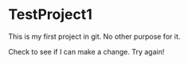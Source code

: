 TestProject1
============
This is my first project in git. No other purpose for it.

Check to see if I can make a change. Try again!

